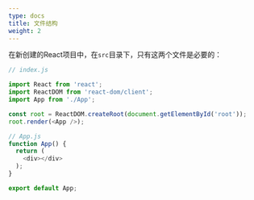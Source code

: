 ```yaml
---
type: docs
title: 文件结构
weight: 2
---
```



在新创建的React项目中，在`src`目录下，只有这两个文件是必要的：

```js
// index.js

import React from 'react';
import ReactDOM from 'react-dom/client';
import App from './App';

const root = ReactDOM.createRoot(document.getElementById('root'));
root.render(<App />);
```

```js
// App.js
function App() {
  return (
    <div></div>
  );
}

export default App;

```